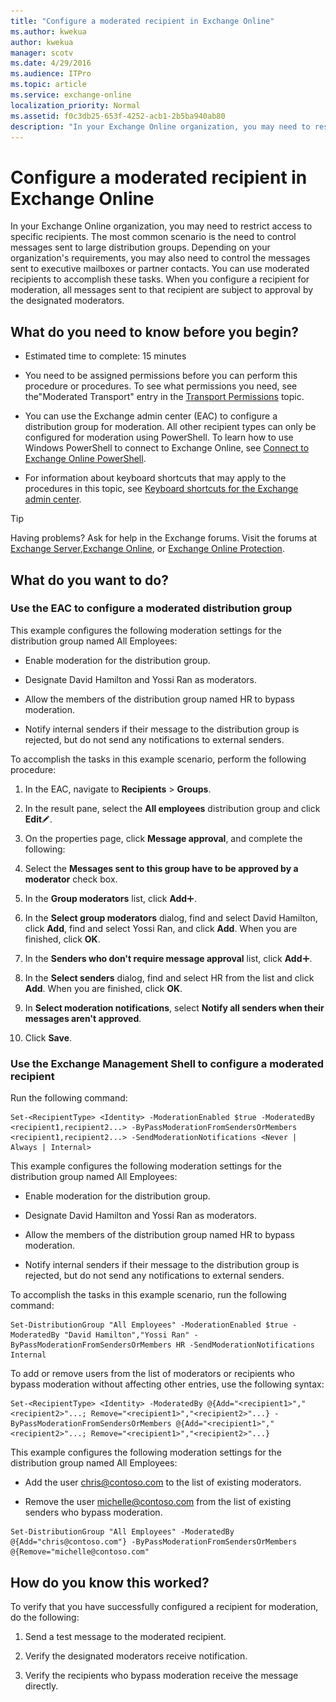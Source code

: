 ```yaml
---
title: "Configure a moderated recipient in Exchange Online"
ms.author: kwekua
author: kwekua
manager: scotv
ms.date: 4/29/2016
ms.audience: ITPro
ms.topic: article
ms.service: exchange-online
localization_priority: Normal
ms.assetid: f0c3db25-653f-4252-acb1-2b5ba940ab80
description: "In your Exchange Online organization, you may need to restrict access to specific recipients. The most common scenario is the need to control messages sent to large distribution groups. Depending on your organization's requirements, you may also need to control the messages sent to executive mailboxes or partner contacts. You can use moderated recipients to accomplish these tasks. When you configure a recipient for moderation, all messages sent to that recipient are subject to approval by the designated moderators."
---
```


# Configure a moderated recipient in Exchange Online

In your Exchange Online organization, you may need to restrict access to specific recipients. The most common scenario is the need to control messages sent to large distribution groups. Depending on your organization's requirements, you may also need to control the messages sent to executive mailboxes or partner contacts. You can use moderated recipients to accomplish these tasks. When you configure a recipient for moderation, all messages sent to that recipient are subject to approval by the designated moderators.
  
## What do you need to know before you begin?

- Estimated time to complete: 15 minutes
    
- You need to be assigned permissions before you can perform this procedure or procedures. To see what permissions you need, see the"Moderated Transport" entry in the [Transport Permissions](http://technet.microsoft.com/library/f49f4fb5-af75-43cb-900f-c5f7b8cfa143.aspx) topic. 
    
- You can use the Exchange admin center (EAC) to configure a distribution group for moderation. All other recipient types can only be configured for moderation using PowerShell. To learn how to use Windows PowerShell to connect to Exchange Online, see [Connect to Exchange Online PowerShell](https://go.microsoft.com/fwlink/p/?linkid=396554).
    
- For information about keyboard shortcuts that may apply to the procedures in this topic, see [Keyboard shortcuts for the Exchange admin center](../accessibility/keyboard-shortcuts-in-admin-center.md).
    
> [!TIP]
> Having problems? Ask for help in the Exchange forums. Visit the forums at [Exchange Server](https://go.microsoft.com/fwlink/p/?linkId=60612),[Exchange Online](https://go.microsoft.com/fwlink/p/?linkId=267542), or [Exchange Online Protection](https://go.microsoft.com/fwlink/p/?linkId=285351). 
  
## What do you want to do?

### Use the EAC to configure a moderated distribution group
<a name="EMCtoConfigureModeration"> </a>

This example configures the following moderation settings for the distribution group named All Employees:
  
- Enable moderation for the distribution group.
    
- Designate David Hamilton and Yossi Ran as moderators.
    
- Allow the members of the distribution group named HR to bypass moderation.
    
- Notify internal senders if their message to the distribution group is rejected, but do not send any notifications to external senders. 
    
To accomplish the tasks in this example scenario, perform the following procedure:
  
1. In the EAC, navigate to **Recipients** \> **Groups**.
    
2. In the result pane, select the **All employees** distribution group and click **Edit**![Edit icon](../media/ITPro_EAC_EditIcon.gif).
    
3. On the properties page, click **Message approval**, and complete the following:
    
1. Select the **Messages sent to this group have to be approved by a moderator** check box. 
    
2. In the **Group moderators** list, click **Add**![Add Icon](../media/ITPro_EAC_AddIcon.gif).
    
3. In the **Select group moderators** dialog, find and select David Hamilton, click **Add**, find and select Yossi Ran, and click **Add**. When you are finished, click **OK**.
    
4. In the **Senders who don't require message approval** list, click **Add**![Add Icon](../media/ITPro_EAC_AddIcon.gif).
    
5. In the **Select senders** dialog, find and select HR from the list and click **Add**. When you are finished, click **OK**.
    
6. In **Select moderation notifications**, select **Notify all senders when their messages aren't approved**.
    
4. Click **Save**.
    
### Use the Exchange Management Shell to configure a moderated recipient
<a name="EMCtoConfigureModeration"> </a>

Run the following command:
  
```
Set-<RecipientType> <Identity> -ModerationEnabled $true -ModeratedBy <recipient1,recipient2...> -ByPassModerationFromSendersOrMembers <recipient1,recipient2...> -SendModerationNotifications <Never | Always | Internal>
```

This example configures the following moderation settings for the distribution group named All Employees: 
  
- Enable moderation for the distribution group.
    
- Designate David Hamilton and Yossi Ran as moderators.
    
- Allow the members of the distribution group named HR to bypass moderation.
    
- Notify internal senders if their message to the distribution group is rejected, but do not send any notifications to external senders.
    
To accomplish the tasks in this example scenario, run the following command:
  
```
Set-DistributionGroup "All Employees" -ModerationEnabled $true -ModeratedBy "David Hamilton","Yossi Ran" -ByPassModerationFromSendersOrMembers HR -SendModerationNotifications Internal
```

To add or remove users from the list of moderators or recipients who bypass moderation without affecting other entries, use the following syntax:
  
```
Set-<RecipientType> <Identity> -ModeratedBy @{Add="<recipient1>","<recipient2>"...; Remove="<recipient1>","<recipient2>"...} -ByPassModerationFromSendersOrMembers @{Add="<recipient1>","<recipient2>"...; Remove="<recipient1>","<recipient2>"...}
```

This example configures the following moderation settings for the distribution group named All Employees:
  
- Add the user chris@contoso.com to the list of existing moderators.
    
- Remove the user michelle@contoso.com from the list of existing senders who bypass moderation.
    
```
Set-DistributionGroup "All Employees" -ModeratedBy @{Add="chris@contoso.com"} -ByPassModerationFromSendersOrMembers @{Remove="michelle@contoso.com"
```

## How do you know this worked?

To verify that you have successfully configured a recipient for moderation, do the following:
  
1. Send a test message to the moderated recipient.
    
2. Verify the designated moderators receive notification.
    
3. Verify the recipients who bypass moderation receive the message directly.
    

